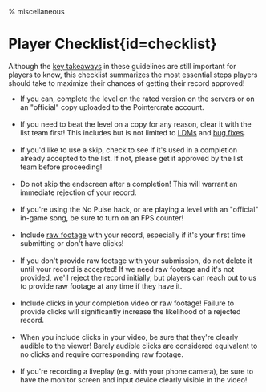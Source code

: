 % miscellaneous

<div class='panel fade js-scroll-anim' data-anim='fade'>

# Player Checklist{id=checklist}

Although the [key takeaways](/guidelines/index/#takeaways) in these guidelines are still important for players to know, this checklist summarizes the most essential steps players should take to maximize their chances of getting their record approved!

- If you can, complete the level on the rated version on the servers or on an "official" copy uploaded to the Pointercrate account.<br><br>
- If you need to beat the level on a copy for any reason, clear it with the list team first! This includes but is not limited to [LDMs](/guidelines/lowdetailmodes/) and [bug fixes](/guidelines/eligibility/#bugfixes).<br><br>
- If you'd like to use a skip, check to see if it's used in a completion already accepted to the list. If not, please get it approved by the list team before proceeding!<br><br>
- Do not skip the endscreen after a completion! This will warrant an immediate rejection of your record.<br><br>
- If you're using the No Pulse hack, or are playing a level with an "official" in-game song, be sure to turn on an FPS counter!<br><br>
- Include [raw footage](/guidelines/rawfootage/) with your record, especially if it's your first time submitting or don't have clicks!<br><br>
- If you don't provide raw footage with your submission, do not delete it until your record is accepted! If we need raw footage and it's not provided, we'll reject the record initially, but players can reach out to us to provide raw footage at any time if they have it.<br><br>
- Include clicks in your completion video or raw footage! Failure to provide clicks will significantly increase the likelihood of a rejected record.<br><br>
- When you include clicks in your video, be sure that they're clearly audible to the viewer! Barely audible clicks are considered equivalent to no clicks and require corresponding raw footage.<br><br>
- If you're recording a liveplay (e.g. with your phone camera), be sure to have the monitor screen and input device clearly visible in the video! 

</div>
